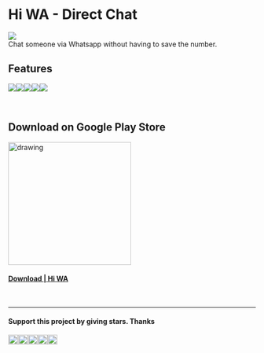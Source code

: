 # Hi WA - Direct Chat
![](https://lh3.googleusercontent.com/moy4UZ-T-EuUEmnEb3dhOVK4oZllPqG2YO42PCcnTBASIHaSjl-lZTXpQzk0HET66qQ=s180-rw)
<br />
Chat someone via Whatsapp without having to save the number.

## Features
![](https://lh3.googleusercontent.com/M59NtUlwd2vKZWKB6DYeoT1gtJT6q6e3Oo0sGiS9WQrqi1vGUrzH2-ped9HgUcEO6A=w720-h310-rw)![](https://lh3.googleusercontent.com/r3UUB60PzIxcQo7aiaJSac_qTnMwiHHYGJiWWjycB3ittRX7uNt0mReuUCa6riqFvA=w720-h310-rw)![](https://lh3.googleusercontent.com/BMn1EOmdQJWOMmISOauv70ayBNg4c6jdlpKdmWv8TokuzfzSAZeGUmaomDHEKXoWyxkS=w720-h310-rw)![](https://lh3.googleusercontent.com/K6A1M_GQYpol3ghbavX6EX6HiwlCqsdp8mVPzhahf0Ol_RDrkXlrW0gZZCMSDQmrguw=w720-h310-rw)![](https://lh3.googleusercontent.com/XIAjOTGcv7QE6e17OxNZk0ema-IUEp8n0rX8kbJSUaUdXfDgbx75LjziwG5W4mE3bQ=w720-h310-rw)

<br />

## Download on Google Play Store
<a href="https://play.google.com/store/apps/details?id=men.ngopi.zain.hiwa" target="_blank"><img src="https://www.gstatic.com/android/market_images/web/play_prism_hlock_2x.png" alt="drawing" width="250"/></a>
#### [Download | Hi WA](https://play.google.com/store/apps/details?id=men.ngopi.zain.hiwa)

<br />

---

#### Support this project by giving stars. Thanks
<img src="https://png.pngtree.com/svg/20170626/da7858959c.svg" alt="drawing" width="20"/><img src="https://png.pngtree.com/svg/20170626/da7858959c.svg" alt="drawing" width="20"/><img src="https://png.pngtree.com/svg/20170626/da7858959c.svg" alt="drawing" width="20"/><img src="https://png.pngtree.com/svg/20170626/da7858959c.svg" alt="drawing" width="20"/><img src="https://png.pngtree.com/svg/20170626/da7858959c.svg" alt="drawing" width="20"/>
